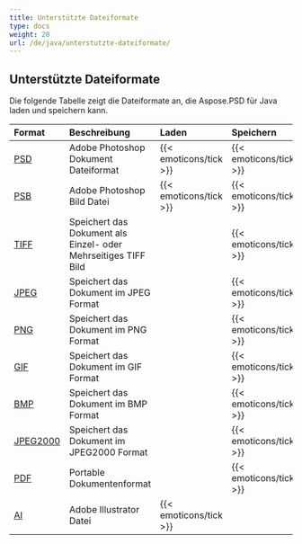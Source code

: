 ```yaml
---
title: Unterstützte Dateiformate
type: docs
weight: 20
url: /de/java/unterstutzte-dateiformate/
---
```


## **Unterstützte Dateiformate**
Die folgende Tabelle zeigt die Dateiformate an, die Aspose.PSD für Java laden und speichern kann.

|**Format**|**Beschreibung**|**Laden**|**Speichern**|**Anmerkungen**|
| :- | :- | :- | :- | :- |
|[PSD](https://wiki.fileformat.com/image/psd/)|Adobe Photoshop Dokument Dateiformat|{{< emoticons/tick >}}|{{< emoticons/tick >}}| |
|[PSB](https://wiki.fileformat.com/image/psb/)|Adobe Photoshop Bild Datei|{{< emoticons/tick >}}|{{< emoticons/tick >}}| |
|[TIFF](https://wiki.fileformat.com/image/tiff)|Speichert das Dokument als Einzel- oder Mehrseitiges TIFF Bild| |{{< emoticons/tick >}}| |
|[JPEG](https://wiki.fileformat.com/image/jpeg/)|Speichert das Dokument im JPEG Format| |{{< emoticons/tick >}}| |
|[PNG](https://wiki.fileformat.com/image/png/)|Speichert das Dokument im PNG Format| |{{< emoticons/tick >}}| |
|[GIF](https://wiki.fileformat.com/image/gif/)|Speichert das Dokument im GIF Format| |{{< emoticons/tick >}}| |
|[BMP](https://wiki.fileformat.com/image/bmp/)|Speichert das Dokument im BMP Format| |{{< emoticons/tick >}}| |
|[JPEG2000](https://wiki.fileformat.com/image/jp2/)|Speichert das Dokument im JPEG2000 Format| |{{< emoticons/tick >}}| |
|[PDF](https://wiki.fileformat.com/view/pdf/)|Portable Dokumentenformat| |{{< emoticons/tick >}}| |
|[AI](/psd/de/java/ai-adobe-illustrator-format/)|Adobe Illustrator Datei|{{< emoticons/tick >}}| | |
